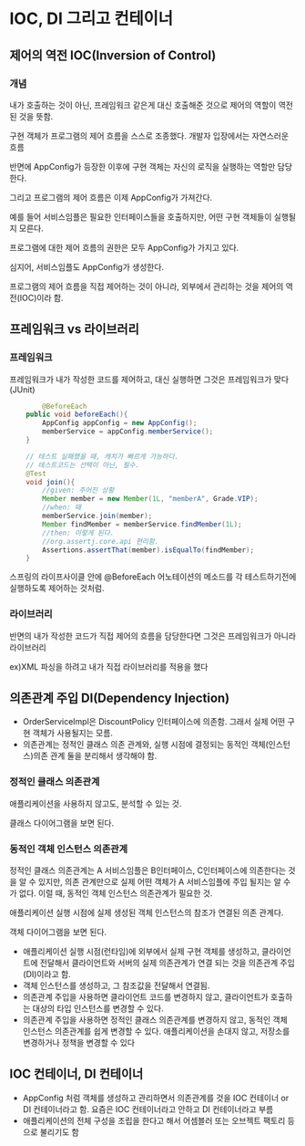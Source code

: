# IOC, DI 그리고 컨테이너

## 제어의 역전 IOC(Inversion of Control)

### 개념

내가 호출하는 것이 아닌, 프레임워크 같은게 대신 호출해준 것으로 제어의 역할이 역전된 것을 뜻함.

구현 객체가 프로그램의 제어 흐름을 스스로 조종했다. 개발자 입장에서는 자연스러운 흐름

반면에 AppConfig가 등장한 이후에 구현 객체는 자신의 로직을 실행하는 역할만 담당한다.

그리고 프로그램의 제어 흐름은 이제 AppConfig가 가져간다.

예를 들어 서비스임플은 필요한 인터페이스들을 호출하지만, 어떤 구현 객체들이 실행될 지 모른다.

프로그램에 대한 제어 흐름의 권한은 모두 AppConfig가 가지고 있다.

심지어, 서비스임플도 AppConfig가 생성한다.

프로그램의 제어 흐름을 직접 제어하는 것이 아니라, 외부에서 관리하는 것을 제어의 역전(IOC)이라 함.

## 프레임워크 vs 라이브러리

### 프레임워크

프레임워크가 내가 작성한 코드를 제어하고, 대신 실행하면 그것은 프레임워크가 맞다(JUnit)

```java
		@BeforeEach
    public void beforeEach(){
        AppConfig appConfig = new AppConfig();
        memberService = appConfig.memberService();
    }

    // 테스트 실패했을 때, 캐치가 빠르게 가능하다.
    // 테스트코드는 선택이 아닌, 필수.
    @Test
    void join(){
        //given: 주어진 상황
        Member member = new Member(1L, "memberA", Grade.VIP);
        //when: 때
        memberService.join(member);
        Member findMember = memberService.findMember(1L);
        //then: 이렇게 된다.
        //org.assertj.core.api 편리함.
        Assertions.assertThat(member).isEqualTo(findMember);
    }
```

스프링의 라이프사이클 안에 @BeforeEach 어노테이션의 메소드를 각 테스트하기전에 실행하도록 제어하는 것처럼.

### 라이브러리

반면의 내가 작성한 코드가 직접 제어의 흐름을 담당한다면 그것은 프레임워크가 아니라 라이브러리

ex)XML 파싱을 하려고 내가 직접 라이브러리를 적용을 했다

## 의존관계 주입 DI(Dependency Injection)

- OrderServiceImpl은 DiscountPolicy 인터페이스에 의존함. 그래서 실제 어떤 구현 객체가 사용될지는 모름.
- 의존관계는 정적인 클래스 의존 관계와, 실행 시점에 결정되는 동적인 객체(인스턴스)의존 관계 둘을 분리해서 생각해야 함.

### 정적인 클래스 의존관계

애플리케이션을 사용하지 않고도, 분석할 수 있는 것.

클래스 다이어그램을 보면 된다.

### 동적인 객체 인스턴스 의존관계

정적인 클래스 의존관계는 A 서비스임플은 B인터페이스, C인터페이스에 의존한다는 것을 알 수 있지만, 의존 관계만으로 실제 어떤 객체가 A 서비스임플에 주입 될지는 알 수가 없다. 이럴 때, 동적인 객체 인스턴스 의존관계가 필요한 것.

애플리케이션 실행 시점에 실제 생성된 객체 인스턴스의 참조가 연결된 의존 관계다.

객체 다이어그램을 보면 된다.

- 애플리케이션 실행 시점(런타임)에 외부에서 실제 구현 객체를 생성하고, 클라이언트에 전달해서 클라이언트와 서버의 실제 의존관계가 연결 되는 것을 의존관계 주입(DI)이라고 함.
- 객체 인스턴스를 생성하고, 그 참조값을 전달해서 연결됨.
- 의존관계 주입을 사용하면 클라이언트 코드를 변경하지 않고, 클라이언트가 호출하는 대상의 타입 인스턴스를 변경할 수 있다.
- 의존관계 주입을 사용하면 정적인 클래스 의존관계를 변경하지 않고, 동적인 객체 인스턴스 의존관계를 쉽게 변경할 수 있다. 
애플리케이션을 손대지 않고, 저장소를 변경하거나 정책을 변경할 수 있다

## IOC 컨테이너, DI 컨테이너

- AppConfig 처럼 객체를 생성하고 관리하면서 의존관계를 것을 IOC 컨테이너 or  DI 컨테이너라고 함. 요즘은 IOC 컨테이너라고 안하고 DI 컨테이너라고 부름
- 애플리케이션의 전체 구성을 조립을 한다고 해서 어셈블러 또는 오브젝트 팩토리 등으로 불리기도 함
